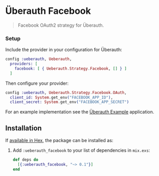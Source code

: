 # Überauth Facebook

> Facebook OAuth2 strategy for Überauth.

### Setup

Include the provider in your configuration for Überauth:

```elixir
config :ueberauth, Ueberauth,
  providers: [
    facebook: [ { Ueberauth.Strategy.Facebook, [] } ]
  ]
```

Then configure your provider:

```elixir
config :ueberauth, Ueberauth.Strategy.Facebook.OAuth,
  client_id: System.get_env("FACEBOOK_APP_ID"),
  client_secret: System.get_env("FACEBOOK_APP_SECRET")
```

For an example implementation see the [Überauth Example](https://github.com/doomspork/ueberauth_example) application.

## Installation

If [available in Hex](https://hex.pm/docs/publish), the package can be installed as:

1. Add `:ueberauth_facebook` to your list of dependencies in `mix.exs`:

    ```elixir
    def deps do
      [{:ueberauth_facebook, "~> 0.1"}]
    end
    ```
